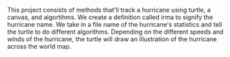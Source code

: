 This project consists of methods that'll track a hurricane using turtle, a canvas, and algortihms. We create a definition called irma to signify the hurricane name.
We take in a file name of the hurricane's statistics and tell the turtle to do different algorithms. Depending on the different speeds and winds of the hurricane, the turtle
will draw an illustration of the hurricane across the world map.
